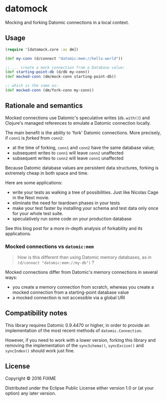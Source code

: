 # datomock

Mocking and forking Datomic connections in a local context.

## Usage

```clojure 
(require '[datomock.core :as dm])

(def my-conn (d/connect "datomic:mem://hello-world"))

;; ... create a mock connection from a Database value:
(def starting-point-db (d/db my-conn))
(def mocked-conn (dm/mock-conn starting-point-db))

;; which is the same as: 
(def mocked-conn (dm/fork-conn my-conn))
```

## Rationale and semantics

Mocked connections use Datomic's speculative writes (`db.with()`) and Clojure's managed references to emulate a Datomic connection locally.

The main benefit is the ability to 'fork' Datomic connections. 
More precisely, if `conn1` is *forked* from `conn2`:
* at the time of forking, `conn1` and `conn2` have the same database value;
* subsequent writes to `conn1` will leave `conn2` unaffected
* subsequent writes to `conn2` will leave `conn1` unaffected

Because Datomic database values are persistent data structures, forking is extremely cheap in both space and time. 

Here are some applications:
* write your tests as walking a tree of possibilities. Just like Nicolas Cage in the Next movie.
* eliminate the need for teardown phases in your tests
* make your test faster by installing your schema and test data only once for your whole test suite.
* speculatively run some code on your production database

See this blog post for a more in-depth analysis of forkability and its applications.

### Mocked connections vs `datomic:mem`

> How is this different than using Datomic memory databases, as in `(d/connect "datomic:mem://my-db")` ?

Mocked connections differ from Datomic's memory connections in several ways:

* you create a memory connection from scratch, whereas you create a mocked connection from a starting-point database value
* a mocked connection is not accessible via a global URI

## Compatibility notes

This library requires Datomic 0.9.4470 or higher, in order to provide an implementation of the most recent methods of `datomic.Connection`.

However, if you need to work with a lower version, forking this library and removing the implementation of the `syncSchema()`, `syncExcise()` and `syncIndex()` should work just fine.

## License

Copyright © 2016 FIXME

Distributed under the Eclipse Public License either version 1.0 or (at
your option) any later version.
